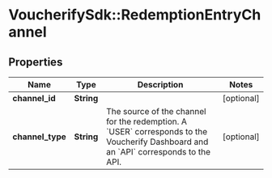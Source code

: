 # VoucherifySdk::RedemptionEntryChannel

## Properties

| Name | Type | Description | Notes |
| ---- | ---- | ----------- | ----- |
| **channel_id** | **String** |  | [optional] |
| **channel_type** | **String** | The source of the channel for the redemption. A &#x60;USER&#x60; corresponds to the Voucherify Dashboard and an &#x60;API&#x60; corresponds to the API. | [optional] |

